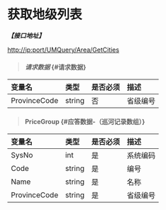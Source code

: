 # 获取地级列表

_**【接口地址】**_

[http://ip:port/UMQuery/Area/GetCities](http://ip:port/UMQuery/Area/GetCities)

> #### _请求数据_ {#请求数据}

| 变量名 | 类型 | 是否必须 | 描述 |
| :--- | :--- | :--- | :--- |
| ProvinceCode | string | 否 | 省级编号 |

> #### PriceGroup {#应答数据-（巡河记录数组）}

| 变量名 | 类型 | 是否必须 | 描述 |
| :--- | :--- | :--- | :--- |
| SysNo | int | 是 | 系统编码 |
| Code | string | 是 | 编号 |
| Name | string | 是 | 名称 |
| ProvinceCode | string | 是 | 省级编号 |



